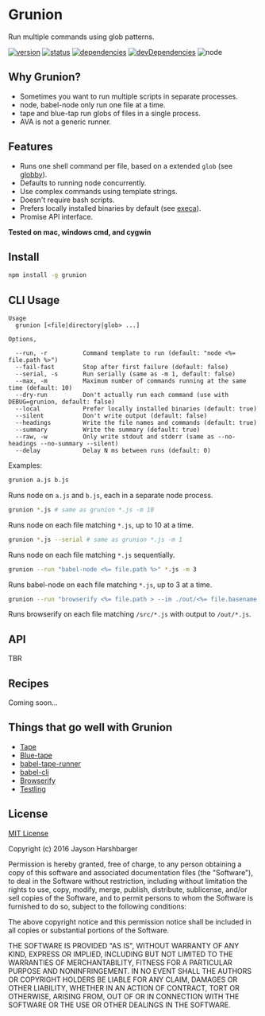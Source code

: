 # Grunion

Run multiple commands using glob patterns.

[![version](https://img.shields.io/npm/v/grunion.svg)](https://www.npmjs.org/package/grunion)
[![status](https://travis-ci.org/Hypercubed/grunion.svg)](https://travis-ci.org/Hypercubed/grunion)
[![dependencies](https://david-dm.org/Hypercubed/grunion.svg)](https://david-dm.org/Hypercubed/grunion)
[![devDependencies](https://david-dm.org/Hypercubed/grunion/dev-status.svg)](https://david-dm.org/Hypercubed/grunion#info=devDependencies)
![node](https://img.shields.io/node/v/grunion.svg)

## Why Grunion?

* Sometimes you want to run multiple scripts in separate processes.
* node, babel-node only run one file at a time.
* tape and blue-tap run globs of files in a single process.
* AVA is not a generic runner.

## Features

* Runs one shell command per file, based on a extended `glob` (see [globby](https://github.com/sindresorhus/globby#globbing-patterns)).
* Defaults to running node concurrently.
* Use complex commands using template strings.
* Doesn't require bash scripts.
* Prefers locally installed binaries by default (see [execa](https://github.com/sindresorhus/execa#preferlocal)).
* Promise API interface.

**Tested on mac, windows cmd, and cygwin**

## Install

```sh
npm install -g grunion
```

## CLI Usage

```
Usage
  grunion [<file|directory|glob> ...]

Options,

  --run, -r          Command template to run (default: "node <%= file.path %>")
  --fail-fast        Stop after first failure (default: false)
  --serial, -s       Run serially (same as -m 1, default: false)
  --max, -m          Maximum number of commands running at the same time (default: 10)
  --dry-run          Don't actually run each command (use with DEBUG=grunion, default: false)
  --local            Prefer locally installed binaries (default: true)
  --silent           Don't write output (default: false)
  --headings         Write the file names and commands (default: true)
  --summary          Write the summary (default: true)
  --raw, -w          Only write stdout and stderr (same as --no-headings --no-summary --silent)
  --delay            Delay N ms between runs (default: 0)  
```

Examples:

```sh
grunion a.js b.js
```

Runs node on `a.js` and `b.js`, each in a separate node process.

```sh
grunion *.js # same as grunion *.js -m 10
```

Runs node on each file matching `*.js`, up to 10 at a time.

```sh
grunion *.js --serial # same as grunion *.js -m 1
```

Runs node on each file matching `*.js` sequentially.

```sh
grunion --run "babel-node <%= file.path %>" *.js -m 3
```

Runs babel-node on each file matching `*.js`, up to 3 at a time.

```sh
grunion --run "browserify <%= file.path > --im ./out/<%= file.basename >" ./src/*.js
```

Runs browserify on each file matching `/src/*.js` with output to `/out/*.js`.

## API

TBR

## Recipes

Coming soon...

## Things that go well with Grunion

- [Tape](https://github.com/substack/tape)
- [Blue-tape](https://www.npmjs.com/package/blue-tape)
- [babel-tape-runner](https://github.com/wavded/babel-tape-runner)
- [babel-cli](https://github.com/babel/babel/tree/master/packages)
- [Browserify](https://github.com/substack/node-browserify)
- [Testling](https://github.com/substack/testling)

## License

[MIT License](http://en.wikipedia.org/wiki/MIT_License)

Copyright (c) 2016 Jayson Harshbarger

Permission is hereby granted, free of charge, to any person obtaining a copy of this software and associated documentation files (the "Software"), to deal in the Software without restriction, including without limitation the rights to use, copy, modify, merge, publish, distribute, sublicense, and/or sell copies of the Software, and to permit persons to whom the Software is furnished to do so, subject to the following conditions:

The above copyright notice and this permission notice shall be included in all copies or substantial portions of the Software.

THE SOFTWARE IS PROVIDED "AS IS", WITHOUT WARRANTY OF ANY KIND, EXPRESS OR IMPLIED, INCLUDING BUT NOT LIMITED TO THE WARRANTIES OF MERCHANTABILITY, FITNESS FOR A PARTICULAR PURPOSE AND NONINFRINGEMENT. IN NO EVENT SHALL THE AUTHORS OR COPYRIGHT HOLDERS BE LIABLE FOR ANY CLAIM, DAMAGES OR OTHER LIABILITY, WHETHER IN AN ACTION OF CONTRACT, TORT OR OTHERWISE, ARISING FROM, OUT OF OR IN CONNECTION WITH THE SOFTWARE OR THE USE OR OTHER DEALINGS IN THE SOFTWARE.

